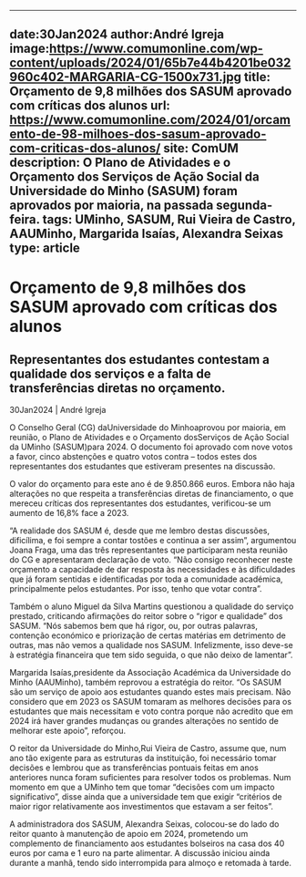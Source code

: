
---
date:30Jan2024
author:André Igreja
image:https://www.comumonline.com/wp-content/uploads/2024/01/65b7e44b4201be032960c402-MARGARIA-CG-1500x731.jpg
title: Orçamento de 9,8 milhões dos SASUM aprovado com críticas dos alunos
url: https://www.comumonline.com/2024/01/orcamento-de-98-milhoes-dos-sasum-aprovado-com-criticas-dos-alunos/
site: ComUM
description: O Plano de Atividades e o Orçamento dos Serviços de Ação Social da Universidade do Minho (SASUM) foram aprovados por maioria, na passada segunda-feira.
tags: UMinho, SASUM, Rui Vieira de Castro, AAUMinho, Margarida Isaías, Alexandra Seixas
type: article
---


# Orçamento de 9,8 milhões dos SASUM aprovado com críticas dos alunos

## Representantes dos estudantes contestam a qualidade dos serviços e a falta de transferências diretas no orçamento.

30Jan2024 | André Igreja

O Conselho Geral (CG) daUniversidade do Minhoaprovou por maioria, em reunião, o Plano de Atividades e o Orçamento dosServiços de Ação Social da UMinho (SASUM)para 2024. O documento foi aprovado com nove votos a favor, cinco abstenções e quatro votos contra – todos estes dos representantes dos estudantes que estiveram presentes na discussão.

O valor do orçamento para este ano é de 9.850.866 euros. Embora não haja alterações no que respeita a transferências diretas de financiamento, o que mereceu críticas dos representantes dos estudantes, verificou-se um aumento de 16,8% face a 2023.

“A realidade dos SASUM é, desde que me lembro destas discussões, dificílima, e foi sempre a contar tostões e continua a ser assim”, argumentou Joana Fraga, uma das três representantes que participaram nesta reunião do CG e apresentaram declaração de voto. “Não consigo reconhecer neste orçamento a capacidade de dar resposta às necessidades e às dificuldades que já foram sentidas e identificadas por toda a comunidade académica, principalmente pelos estudantes. Por isso, tenho que votar contra”.

Também o aluno Miguel da Silva Martins questionou a qualidade do serviço prestado, criticando afirmações do reitor sobre o “rigor e qualidade” dos SASUM. “Nós sabemos bem que há rigor, ou, por outras palavras, contenção económico e priorização de certas matérias em detrimento de outras, mas não vemos a qualidade nos SASUM. Infelizmente, isso deve-se à estratégia financeira que tem sido seguida, o que não deixo de lamentar”.

Margarida Isaías,presidente da Associação Académica da Universidade do Minho (AAUMinho), também reprovou a estratégia do reitor. “Os SASUM são um serviço de apoio aos estudantes quando estes mais precisam. Não considero que em 2023 os SASUM tomaram as melhores decisões para os estudantes que mais necessitam e voto contra porque não acredito que em 2024 irá haver grandes mudanças ou grandes alterações no sentido de melhorar este apoio”, reforçou.

O reitor da Universidade do Minho,Rui Vieira de Castro, assume que, num ano tão exigente para as estruturas da instituição, foi necessário tomar decisões e lembrou que as transferências pontuais feitas em anos anteriores nunca foram suficientes para resolver todos os problemas. Num momento em que a UMinho tem que tomar “decisões com um impacto significativo”, disse ainda que a universidade tem que exigir “critérios de maior rigor relativamente aos investimentos que estavam a ser feitos”.

A administradora dos SASUM, Alexandra Seixas, colocou-se do lado do reitor quanto à manutenção de apoio em 2024, prometendo um complemento de financiamento aos estudantes bolseiros na casa dos 40 euros por cama e 1 euro na parte alimentar. A discussão iniciou ainda durante a manhã, tendo sido interrompida para almoço e retomada à tarde.

